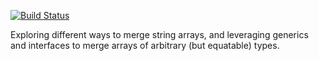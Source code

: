 [![Build Status](https://travis-ci.org/neverendingqs-sandbox/ArraysMerge.svg)](https://travis-ci.org/neverendingqs-sandbox/ArraysMerge)

Exploring different ways to merge string arrays, and leveraging generics and interfaces to merge arrays of arbitrary (but equatable) types.
